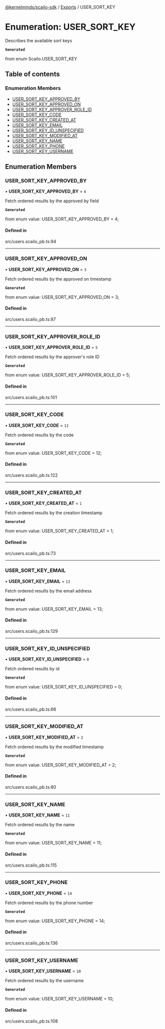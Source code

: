 [@kernelminds/scailo-sdk](../README.md) / [Exports](../modules.md) / USER\_SORT\_KEY

# Enumeration: USER\_SORT\_KEY

Describes the available sort keys

**`Generated`**

from enum Scailo.USER_SORT_KEY

## Table of contents

### Enumeration Members

- [USER\_SORT\_KEY\_APPROVED\_BY](USER_SORT_KEY.md#user_sort_key_approved_by)
- [USER\_SORT\_KEY\_APPROVED\_ON](USER_SORT_KEY.md#user_sort_key_approved_on)
- [USER\_SORT\_KEY\_APPROVER\_ROLE\_ID](USER_SORT_KEY.md#user_sort_key_approver_role_id)
- [USER\_SORT\_KEY\_CODE](USER_SORT_KEY.md#user_sort_key_code)
- [USER\_SORT\_KEY\_CREATED\_AT](USER_SORT_KEY.md#user_sort_key_created_at)
- [USER\_SORT\_KEY\_EMAIL](USER_SORT_KEY.md#user_sort_key_email)
- [USER\_SORT\_KEY\_ID\_UNSPECIFIED](USER_SORT_KEY.md#user_sort_key_id_unspecified)
- [USER\_SORT\_KEY\_MODIFIED\_AT](USER_SORT_KEY.md#user_sort_key_modified_at)
- [USER\_SORT\_KEY\_NAME](USER_SORT_KEY.md#user_sort_key_name)
- [USER\_SORT\_KEY\_PHONE](USER_SORT_KEY.md#user_sort_key_phone)
- [USER\_SORT\_KEY\_USERNAME](USER_SORT_KEY.md#user_sort_key_username)

## Enumeration Members

### USER\_SORT\_KEY\_APPROVED\_BY

• **USER\_SORT\_KEY\_APPROVED\_BY** = ``4``

Fetch ordered results by the approved by field

**`Generated`**

from enum value: USER_SORT_KEY_APPROVED_BY = 4;

#### Defined in

src/users.scailo_pb.ts:94

___

### USER\_SORT\_KEY\_APPROVED\_ON

• **USER\_SORT\_KEY\_APPROVED\_ON** = ``3``

Fetch ordered results by the approved on timestamp

**`Generated`**

from enum value: USER_SORT_KEY_APPROVED_ON = 3;

#### Defined in

src/users.scailo_pb.ts:87

___

### USER\_SORT\_KEY\_APPROVER\_ROLE\_ID

• **USER\_SORT\_KEY\_APPROVER\_ROLE\_ID** = ``5``

Fetch ordered results by the approver's role ID

**`Generated`**

from enum value: USER_SORT_KEY_APPROVER_ROLE_ID = 5;

#### Defined in

src/users.scailo_pb.ts:101

___

### USER\_SORT\_KEY\_CODE

• **USER\_SORT\_KEY\_CODE** = ``12``

Fetch ordered results by the code

**`Generated`**

from enum value: USER_SORT_KEY_CODE = 12;

#### Defined in

src/users.scailo_pb.ts:122

___

### USER\_SORT\_KEY\_CREATED\_AT

• **USER\_SORT\_KEY\_CREATED\_AT** = ``1``

Fetch ordered results by the creation timestamp

**`Generated`**

from enum value: USER_SORT_KEY_CREATED_AT = 1;

#### Defined in

src/users.scailo_pb.ts:73

___

### USER\_SORT\_KEY\_EMAIL

• **USER\_SORT\_KEY\_EMAIL** = ``13``

Fetch ordered results by the email address

**`Generated`**

from enum value: USER_SORT_KEY_EMAIL = 13;

#### Defined in

src/users.scailo_pb.ts:129

___

### USER\_SORT\_KEY\_ID\_UNSPECIFIED

• **USER\_SORT\_KEY\_ID\_UNSPECIFIED** = ``0``

Fetch ordered results by id

**`Generated`**

from enum value: USER_SORT_KEY_ID_UNSPECIFIED = 0;

#### Defined in

src/users.scailo_pb.ts:66

___

### USER\_SORT\_KEY\_MODIFIED\_AT

• **USER\_SORT\_KEY\_MODIFIED\_AT** = ``2``

Fetch ordered results by the modified timestamp

**`Generated`**

from enum value: USER_SORT_KEY_MODIFIED_AT = 2;

#### Defined in

src/users.scailo_pb.ts:80

___

### USER\_SORT\_KEY\_NAME

• **USER\_SORT\_KEY\_NAME** = ``11``

Fetch ordered results by the name

**`Generated`**

from enum value: USER_SORT_KEY_NAME = 11;

#### Defined in

src/users.scailo_pb.ts:115

___

### USER\_SORT\_KEY\_PHONE

• **USER\_SORT\_KEY\_PHONE** = ``14``

Fetch ordered results by the phone number

**`Generated`**

from enum value: USER_SORT_KEY_PHONE = 14;

#### Defined in

src/users.scailo_pb.ts:136

___

### USER\_SORT\_KEY\_USERNAME

• **USER\_SORT\_KEY\_USERNAME** = ``10``

Fetch ordered results by the username

**`Generated`**

from enum value: USER_SORT_KEY_USERNAME = 10;

#### Defined in

src/users.scailo_pb.ts:108
